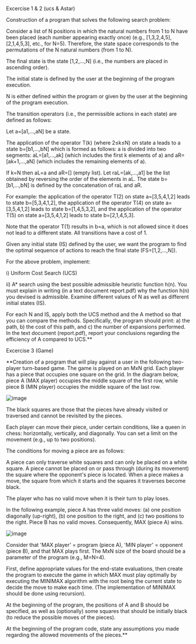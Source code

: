 Εxcercise 1 & 2 (ucs & Astar)

Construction of a program that solves the following search problem:

Consider a list of N positions in which the natural numbers from 1 to N have been placed (each number appearing exactly once) (e.g., [1,3,2,4,5], [2,1,4,5,3], etc., for N=5). Therefore, the state space corresponds to the permutations of the N natural numbers (from 1 to N). 

The final state is the state [1,2,...,N] (i.e., the numbers are placed in ascending order).

The initial state is defined by the user at the beginning of the program execution.

N is either defined within the program or given by the user at the beginning of the program execution.

The transition operators (i.e., the permissible actions in each state) are defined as follows:

Let a=[a1,...,aN] be a state. 

The application of the operator T(k) (where 2≤k≤N) on state a leads to a state b=[b1,...,bN] which is formed as follows: a is divided into two segments: aL=[a1,...,ak] (which includes the first k elements of a) and aR=[ak+1,...,aN] (which includes the remaining elements of a).

If k=N then aL=a and aR=[] (empty list). Let raL=[ak,...,a1] be the list obtained by reversing the order of the elements in aL. The state b=[b1,...,bN] is defined by the concatenation of raL and aR.

For example: the application of the operator T(2) on state a=[3,5,4,1,2] leads to state b=[5,3,4,1,2], the application of the operator T(4) on state a=[3,5,4,1,2] leads to state b=[1,4,5,3,2], and the application of the operator T(5) on state a=[3,5,4,1,2] leads to state b=[2,1,4,5,3].

Note that the operator T(1) results in b=a, which is not allowed since it does not lead to a different state. All transitions have a cost of 1.

Given any initial state (IS) defined by the user, we want the program to find the optimal sequence of actions to reach the final state (FS=[1,2,...,N]).

For the above problem, implement:

i) Uniform Cost Search (UCS) 

ii) A* search using the best possible admissible heuristic function h(n). You must explain in writing (in a text document report.pdf) why the function h(n) you devised is admissible. 
Examine different values of N as well as different initial states (IS). 

For each N and IS, apply both the UCS method and the A method so that you can compare the methods. Specifically, the program should print: a) the path, b) the cost of this path, and c) the number of expansions performed. In the text document (report.pdf), report your conclusions regarding the efficiency of A compared to UCS.**

Εxcercise 3 (Game)

**Creation of a program that will play against a user in the following two-player turn-based game.
The game is played on an MxN grid. Each player has a piece that occupies one square on the grid. In the diagram below, piece A (MAX player) occupies the middle square of the first row, while piece B (MIN player) occupies the middle square of the last row.

![image](https://github.com/BourliEftychia/Artificial-Intelligence-project/assets/72252284/e5e6ba2d-5db9-411c-af42-1d92076d1972)

The black squares are those that the pieces have already visited or traversed and cannot be revisited by the pieces.

Each player can move their piece, under certain conditions, like a queen in chess: horizontally, vertically, and diagonally. You can set a limit on the movement (e.g., up to two positions).

The conditions for moving a piece are as follows:

A piece can only traverse white squares and can only be placed on a white square.
A piece cannot be placed on or pass through (during its movement) the square where the opponent's piece is located.
When a piece makes a move, the square from which it starts and the squares it traverses become black.

The player who has no valid move when it is their turn to play loses.

In the following example, piece A has three valid moves: (a) one position diagonally (up-right), (b) one position to the right, and (c) two positions to the right. Piece B has no valid moves. Consequently, MAX (piece A) wins.

![image](https://github.com/BourliEftychia/Artificial-Intelligence-project/assets/72252284/e2c1f3c3-73a5-4926-8d7e-6d6ce2366559)

Consider that 'MAX player' = program (piece A), 'MIN player' = opponent (piece B), and that MAX plays first. The MxN size of the board should be a parameter of the program (e.g., M=N=4).

First, define appropriate values for the end-state evaluations, then create the program to execute the game in which MAX must play optimally by executing the MINIMAX algorithm with the root being the current state to decide the move to make each time. (The implementation of MINIMAX should be done using recursion).

At the beginning of the program, the positions of A and B should be specified, as well as (optionally) some squares that should be initially black (to reduce the possible moves of the pieces).

At the beginning of the program code, state any assumptions you made regarding the allowed movements of the pieces.**

